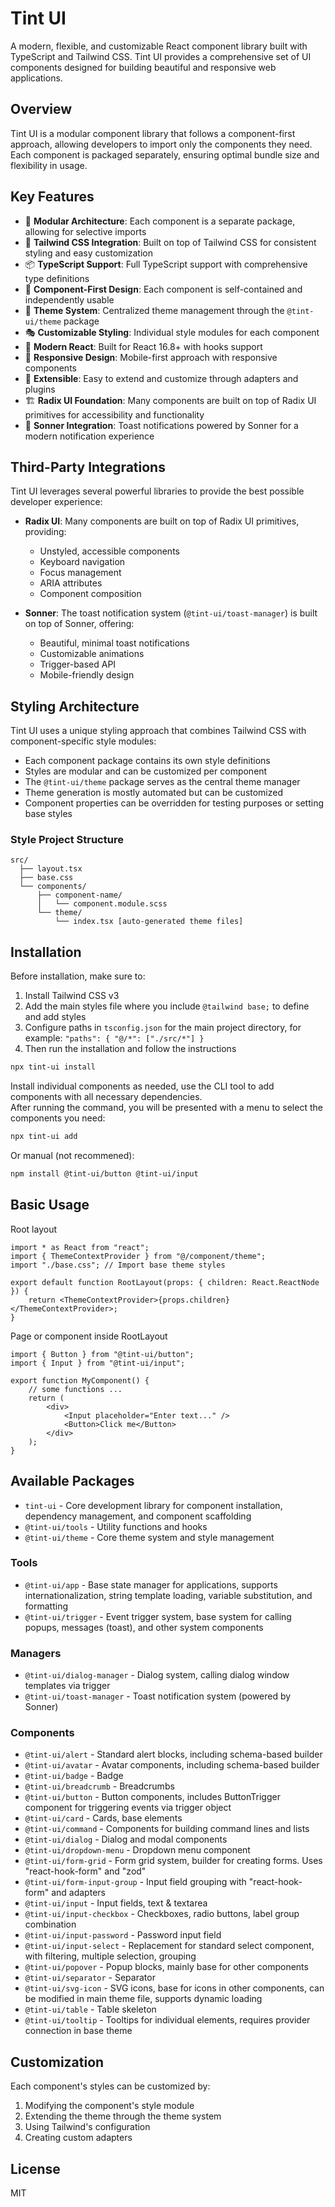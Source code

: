 # Tint UI

A modern, flexible, and customizable React component library built with TypeScript and Tailwind CSS. Tint UI provides a comprehensive set of UI components designed for building beautiful and responsive web applications.

## Overview

Tint UI is a modular component library that follows a component-first approach, allowing developers to import only the components they need. Each component is packaged separately, ensuring optimal bundle size and flexibility in usage.

## Key Features

- 🧩 **Modular Architecture**: Each component is a separate package, allowing for selective imports
- 🎨 **Tailwind CSS Integration**: Built on top of Tailwind CSS for consistent styling and easy customization
- 📦 **TypeScript Support**: Full TypeScript support with comprehensive type definitions
- 🎯 **Component-First Design**: Each component is self-contained and independently usable
- 🔄 **Theme System**: Centralized theme management through the `@tint-ui/theme` package
- 🎭 **Customizable Styling**: Individual style modules for each component
- 🚀 **Modern React**: Built for React 16.8+ with hooks support
- 📱 **Responsive Design**: Mobile-first approach with responsive components
- 🔌 **Extensible**: Easy to extend and customize through adapters and plugins
- 🏗️ **Radix UI Foundation**: Many components are built on top of Radix UI primitives for accessibility and functionality
- 🔔 **Sonner Integration**: Toast notifications powered by Sonner for a modern notification experience

## Third-Party Integrations

Tint UI leverages several powerful libraries to provide the best possible developer experience:

- **Radix UI**: Many components are built on top of Radix UI primitives, providing:

    - Unstyled, accessible components
    - Keyboard navigation
    - Focus management
    - ARIA attributes
    - Component composition

- **Sonner**: The toast notification system (`@tint-ui/toast-manager`) is built on top of Sonner, offering:
    - Beautiful, minimal toast notifications
    - Customizable animations
    - Trigger-based API
    - Mobile-friendly design

## Styling Architecture

Tint UI uses a unique styling approach that combines Tailwind CSS with component-specific style modules:

- Each component package contains its own style definitions
- Styles are modular and can be customized per component
- The `@tint-ui/theme` package serves as the central theme manager
- Theme generation is mostly automated but can be customized
- Component properties can be overridden for testing purposes or setting base styles

### Style Project Structure

```
src/
  ├── layout.tsx
  ├── base.css
  └── components/
      ├── component-name/
      │   └── component.module.scss
      └── theme/
          └── index.tsx [auto-generated theme files]
```

## Installation

Before installation, make sure to:

1. Install Tailwind CSS v3
2. Add the main styles file where you include `@tailwind base;` to define and add styles
3. Configure paths in `tsconfig.json` for the main project directory, for example: `"paths": { "@/*": ["./src/*"] }`
4. Then run the installation and follow the instructions

```bash
npx tint-ui install
```

Install individual components as needed, use the CLI tool to add components with all necessary dependencies.\
After running the command, you will be presented with a menu to select the components you need:

```bash
npx tint-ui add
```

Or manual (not recommened):

```bash
npm install @tint-ui/button @tint-ui/input
```

## Basic Usage

Root layout

```tsx
import * as React from "react";
import { ThemeContextProvider } from "@/component/theme";
import "./base.css"; // Import base theme styles

export default function RootLayout(props: { children: React.ReactNode }) {
	return <ThemeContextProvider>{props.children}</ThemeContextProvider>;
}
```

Page or component inside RootLayout

```tsx
import { Button } from "@tint-ui/button";
import { Input } from "@tint-ui/input";

export function MyComponent() {
	// some functions ...
	return (
		<div>
			<Input placeholder="Enter text..." />
			<Button>Click me</Button>
		</div>
	);
}
```

## Available Packages

- `tint-ui` - Core development library for component installation, dependency management, and component scaffolding
- `@tint-ui/tools` - Utility functions and hooks
- `@tint-ui/theme` - Core theme system and style management

### Tools

- `@tint-ui/app` - Base state manager for applications, supports internationalization, string template loading, variable substitution, and formatting
- `@tint-ui/trigger` - Event trigger system, base system for calling popups, messages (toast), and other system components

### Managers

- `@tint-ui/dialog-manager` - Dialog system, calling dialog window templates via trigger
- `@tint-ui/toast-manager` - Toast notification system (powered by Sonner)

### Components

- `@tint-ui/alert` - Standard alert blocks, including schema-based builder
- `@tint-ui/avatar` - Avatar components, including schema-based builder
- `@tint-ui/badge` - Badge
- `@tint-ui/breadcrumb` - Breadcrumbs
- `@tint-ui/button` - Button components, includes ButtonTrigger component for triggering events via trigger object
- `@tint-ui/card` - Cards, base elements
- `@tint-ui/command` - Components for building command lines and lists
- `@tint-ui/dialog` - Dialog and modal components
- `@tint-ui/dropdown-menu` - Dropdown menu component
- `@tint-ui/form-grid` - Form grid system, builder for creating forms. Uses "react-hook-form" and "zod"
- `@tint-ui/form-input-group` - Input field grouping with "react-hook-form" and adapters
- `@tint-ui/input` - Input fields, text & textarea
- `@tint-ui/input-checkbox` - Checkboxes, radio buttons, label group combination
- `@tint-ui/input-password` - Password input field
- `@tint-ui/input-select` - Replacement for standard select component, with filtering, multiple selection, grouping
- `@tint-ui/popover` - Popup blocks, mainly base for other components
- `@tint-ui/separator` - Separator
- `@tint-ui/svg-icon` - SVG icons, base for icons in other components, can be modified in main theme file, supports dynamic loading
- `@tint-ui/table` - Table skeleton
- `@tint-ui/tooltip` - Tooltips for individual elements, requires provider connection in base theme

## Customization

Each component's styles can be customized by:

1. Modifying the component's style module
2. Extending the theme through the theme system
3. Using Tailwind's configuration
4. Creating custom adapters

## License

MIT
